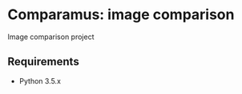 Comparamus: image comparison 
=======================================
Image comparison project

 Requirements
------------

- Python 3.5.x 
